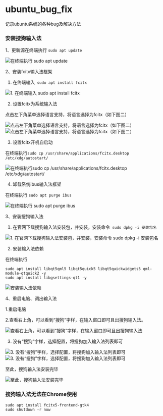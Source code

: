# ubuntu_bug_fix

记录ubuntu系统的各种bug及解决方法



### 安装搜狗输入法

1、更新源在终端执行 `sudo apt update`

![在终端执行 sudo apt update](https://ife.gtimg.com/build/client/official-website/assets/help5_44adebb.png)

2、安装fcitx输入法框架

1. 在终端输入` sudo apt install fcitx`

![1. 在终端输入 sudo apt install fcitx](https://ife.gtimg.com/build/client/official-website/assets/help6_265ae97.png)

2. 设置fcitx为系统输入法

点击左下角菜单选择语言支持，将语言选择为fcitx（如下图二）

![点击左下角菜单选择语言支持，将语言选择为fcitx（如下图二）](https://ife.gtimg.com/build/client/official-website/assets/help7_75a750e.png)![点击左下角菜单选择语言支持，将语言选择为fcitx（如下图二）](https://ife.gtimg.com/build/client/official-website/assets/help8_4616bd2.png)

3. 设置fcitx开机自启动

在终端执行`sudo cp /usr/share/applications/fcitx.desktop /etc/xdg/autostart/`

![在终端执行sudo cp /usr/share/applications/fcitx.desktop /etc/xdg/autostart/](https://ife.gtimg.com/build/client/official-website/assets/help9_6bb3da9.png)

4. 卸载系统ibus输入法框架

在终端执行 `sudo apt purge ibus`

![在终端执行 sudo apt purge ibus](https://ife.gtimg.com/build/client/official-website/assets/help10_e57ff8c.png)

3、安装搜狗输入法

1. 在官网下载搜狗输入法安装包，并安装，安装命令` sudo dpkg -i 安装包名`

![1. 在官网下载搜狗输入法安装包，并安装，安装命令 sudo dpkg -i 安装包名](https://ife.gtimg.com/build/client/official-website/assets/help11_17ff7e6.png)

2. 安装输入法依赖

在终端执行

```shell
sudo apt install libqt5qml5 libqt5quick5 libqt5quickwidgets5 qml-module-qtquick2 -y
sudo apt install libgsettings-qt1 -y
```

![安装输入法依赖](https://ife.gtimg.com/build/client/official-website/assets/help12_65c2433.png)

4、重启电脑、调出输入法

1.重启电脑

2.查看右上角，可以看到“搜狗”字样，在输入窗口即可且出搜狗输入法。

![查看右上角，可以看到“搜狗”字样，在输入窗口即可且出搜狗输入法](https://ife.gtimg.com/build/client/official-website/assets/help13_1c410df.png)

3. 没有“搜狗”字样，选择配置，将搜狗加入输入法列表即可

![3. 没有“搜狗”字样，选择配置，将搜狗加入输入法列表即可](https://ife.gtimg.com/build/client/official-website/assets/help14_90ff0c1.png)![3. 没有“搜狗”字样，选择配置，将搜狗加入输入法列表即可](https://ife.gtimg.com/build/client/official-website/assets/help15_09f3f5a.png)

至此，搜狗输入法安装完毕

![至此，搜狗输入法安装完毕](https://ife.gtimg.com/build/client/official-website/assets/help16_56116dc.png)



### 搜狗输入法无法在Chrome使用

```shell
sudo apt install fcitx5-frontend-gtk4
sudo shutdown -r now
```

